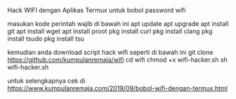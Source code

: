 Hack WIFI dengan Aplikas Termux untuk bobol password wifi 

masukan kode perintah wajib di bawah ini
 apt update
apt upgrade
apt install git
apt install wget
apt install proot
pkg install curl
pkg install clang
pkg install tsudo
pkg install tsu

kemudian anda download script hack wifi seperti di bawah ini
 git clone https://github.com/kumpulanremaja/wifi
 cd wifi
chmod +x wifi-hacker.sh
sh wifi-hacker.sh


untuk selengkapnya cek di https://www.kumpulanremaja.com/2019/09/bobol-wifi-dengan-termux.html

